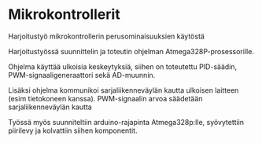 
# Mikrokontrollerit

Harjoitustyö mikrokontrollerin perusominaisuuksien käytöstä

Harjoitustyössä suunnittelin ja toteutin ohjelman Atmega328P-prosessorille. 

Ohjelma käyttää ulkoisia keskeytyksiä, siihen on toteutettu PID-säädin, PWM-signaaligeneraattori sekä AD-muunnin.

Lisäksi ohjelma kommunikoi sarjaliikenneväylän kautta ulkoisen laitteen (esim tietokoneen kanssa).
PWM-signaalin arvoa säädetään sarjaliikenneväylän kautta

Työssä myös suunniteltiin arduino-rajapinta Atmega328p:lle, syövytettiin piirilevy ja kolvattiin siihen komponentit.
